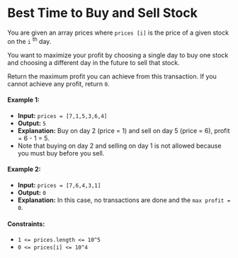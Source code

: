 #  Best Time to Buy and Sell Stock
You are given an array prices where `prices [i]` is the price of a given stock on the `i` <sup>th</sup> day.

You want to maximize your profit by choosing a single day to buy one stock and choosing a different day in the future to sell that stock.

Return the maximum profit you can achieve from this transaction. If you cannot achieve any profit, return `0`.

#### Example 1: 
- **Input:** `prices = [7,1,5,3,6,4]`
- **Output:** `5 `
- **Explanation:** Buy on day 2 (price = 1) and sell on day 5 (price = 6), profit = 6 - 1 = 5.
- Note that buying on day 2 and selling on day 1 is not allowed because you must buy before you sell.

#### Example 2: 
- **Input:** `prices = [7,6,4,3,1]`
- **Output:** `0 `
- **Explanation:** In this case, no transactions are done and the `max profit = 0`.

#### Constraints:
- `1 <= prices.length <= 10^5` 
- `0 <= prices[i] <= 10^4  ` 

